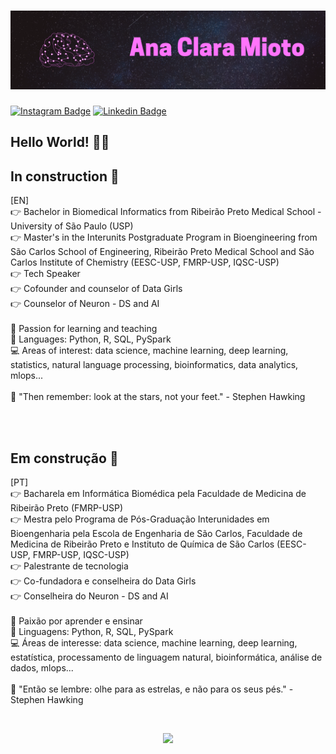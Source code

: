 # ![Capa](https://github.com/anamioto/anamioto/blob/main/Images/capa_git.png)

[![Instagram Badge](https://img.shields.io/badge/-Instagram-blueviolet?style=flat-square&logo=Instagram&logoColor=white&link=https://www.instagram.com/ana_mioto)](https://www.instagram.com/ana_mioto) [![Linkedin Badge](https://img.shields.io/badge/-LinkedIn-blue?style=flat-square&logo=Linkedin&logoColor=white&link=https://www.linkedin.com/in/anaclara-amioto)](https://www.linkedin.com/in/anaclara-amioto)

## Hello World! 👩‍💻

## In construction 🚧

[EN] </br>
👉 Bachelor in Biomedical Informatics from Ribeirão Preto Medical School - University of São Paulo (USP) </br>
👉 Master's in the Interunits Postgraduate Program in Bioengineering from São Carlos School of Engineering, Ribeirão Preto Medical School and São Carlos Institute of Chemistry (EESC-USP, FMRP-USP, IQSC-USP) </br>
👉 Tech Speaker </br>
👉 Cofounder and counselor of Data Girls </br>
👉 Counselor of Neuron - DS and AI </br>
</br>
🧠 Passion for learning and teaching </br>
👅 Languages: Python, R, SQL, PySpark </br>
💻 Areas of interest: data science, machine learning, deep learning, statistics, natural language processing, bioinformatics, data analytics, mlops... </br> 
</br>
💭 "Then remember: look at the stars, not your feet." - Stephen Hawking 

</br>
</br>

## Em construção 🚧

[PT] </br>
👉 Bacharela em Informática Biomédica pela Faculdade de Medicina de Ribeirão Preto (FMRP-USP) </br>
👉 Mestra pelo Programa de Pós-Graduação Interunidades em Bioengenharia pela Escola de Engenharia de São Carlos, Faculdade de Medicina de Ribeirão Preto e Instituto de Química de São Carlos (EESC-USP, FMRP-USP, IQSC-USP) </br>
👉 Palestrante de tecnologia </br>
👉 Co-fundadora e conselheira do Data Girls </br>
👉 Conselheira do Neuron - DS and AI </br>
</br>
🧠 Paixão por aprender e ensinar </br>
👅 Linguagens: Python, R, SQL, PySpark </br>
💻 Áreas de interesse: data science, machine learning, deep learning, estatística, processamento de linguagem natural, bioinformática, análise de dados, mlops... </br> 
</br>
💭 "Então se lembre: olhe para as estrelas, e não para os seus pés." - Stephen Hawking

</br>

<p align='center'>
<a href="#"><img src="https://github-readme-stats.vercel.app/api?username=anamioto&theme=radical&show_icons=true"></a>
</p>


<!--
**anamioto/anamioto** is a ✨ _special_ ✨ repository because its `README.md` (this file) appears on your GitHub profile.

<!--
- 🔭 I’m currently working on ...
- 🌱 I’m currently learning ...
- 👯 I’m looking to collaborate on ...
- 🤔 I’m looking for help with ...
- 💬 Ask me about ...
- 📫 How to reach me: ...
- 😄 Pronouns: ...
- ⚡ Fun fact: ...
-->
